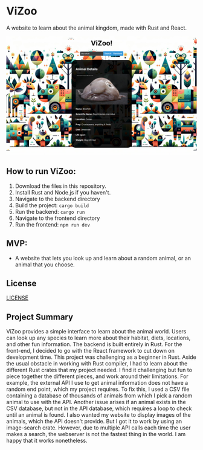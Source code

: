 # ViZoo

A website to learn about the animal kingdom, made with Rust and React.

![Example result](screenshot.png)


## How to run ViZoo:

1. Download the files in this repository.
2. Install Rust and Node.js if you haven't.
3. Navigate to the backend directory
4. Build the project: `cargo build`
5. Run the backend: `cargo run`
6. Navigate to the frontend directory
7. Run the frontend: `npm run dev`


## MVP: 
- A website that lets you look up and learn about a random animal, or an animal that you choose.

## License

[LICENSE](LICENSE)

## Project Summary
ViZoo provides a simple interface to learn about the animal world. Users can look up any species to learn more about their habitat, diets, locations, and other fun information. The backend is built entirely in Rust. For the front-end, I decided to go with the React framework to cut down on development time. This project was challenging as a beginner in Rust. Aside the usual obstacle in working with Rust compiler, I had to learn about the different Rust crates that my project needed.
I find it challenging but fun to piece together the different pieces, and work around their limitations. For example, the external API I use to get animal information does not have a random end point, which my project requires. To fix this, I used a CSV file containing a database of thousands of animals from which I pick a random animal to use with the API. Another issue arises if an animal exists in the CSV database, but not in the API database, which requires a loop to check until an animal is found. I also wanted my website to display images of the animals, which the API doesn't provide. But I got it to work by using an image-search crate. However, due to multiple API calls each time the user makes a search, the webserver is not the fastest thing in the world. I am happy that it works nonetheless.

